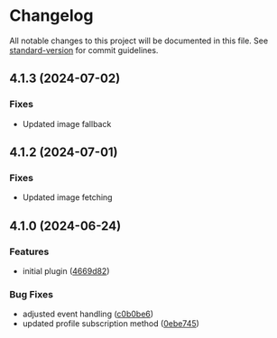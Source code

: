 # Changelog

All notable changes to this project will be documented in this file. See [standard-version](https://github.com/conventional-changelog/standard-version) for commit guidelines.

## 4.1.3 (2024-07-02)

### Fixes

- Updated image fallback

## 4.1.2 (2024-07-01)

### Fixes

- Updated image fetching

## 4.1.0 (2024-06-24)

### Features

- initial plugin ([4669d82](https://github.com/quantity-digital/craftcms-klaviyo/commit/4669d8222890d41ba7602e10d52bb9aa8c38f84a))

### Bug Fixes

- adjusted event handling ([c0b0be6](https://github.com/quantity-digital/craftcms-klaviyo/commit/c0b0be6ed07cc4b33fbcd5d4fc7f21faf8a5090d))
- updated profile subscription method ([0ebe745](https://github.com/quantity-digital/craftcms-klaviyo/commit/0ebe74525be711b3eb6cd5fef8d91bca647a695d))
